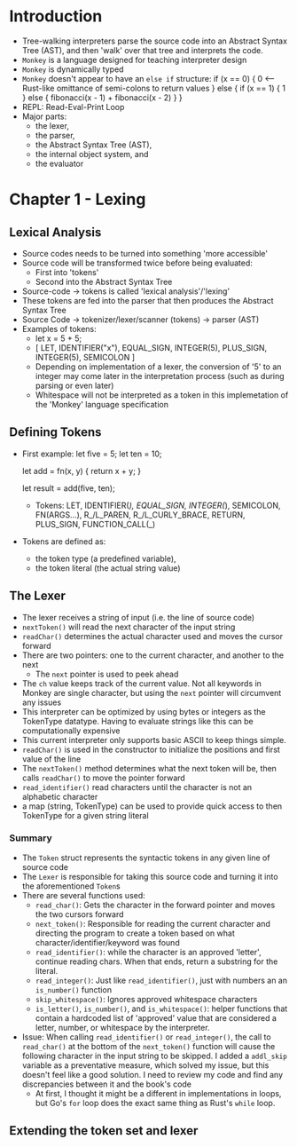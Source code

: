 # Introduction
- Tree-walking interpreters parse the source code into an Abstract Syntax Tree
  (AST), and then 'walk' over that tree and interprets the code.
- `Monkey` is a language designed for teaching interpreter design
- `Monkey` is dynamically typed
- `Monkey` doesn't appear to have an `else if` structure:
    if (x == 0) {
        0 <-- Rust-like omittance of semi-colons to return values
    } else {
        if (x == 1) {
            1
        } else {
            fibonacci(x - 1) + fibonacci(x - 2)
        }
    }
- REPL: Read-Eval-Print Loop
- Major parts:
    - the lexer,
    - the parser,
    - the Abstract Syntax Tree (AST),
    - the internal object system, and
    - the evaluator

# Chapter 1 - Lexing
## Lexical Analysis
- Source codes needs to be turned into something 'more accessible'
- Source code will be transformed twice before being evaluated:
    - First into 'tokens'
    - Second into the Abstract Syntax Tree
- Source-code -> tokens is called 'lexical analysis'/'lexing'
- These tokens are fed into the parser that then produces the Abstract Syntax
  Tree
- Source Code -> tokenizer/lexer/scanner (tokens) -> parser (AST)
- Examples of tokens: 
    - let x = 5 + 5;
    - [
        LET,
        IDENTIFIER("x"),
        EQUAL_SIGN,
        INTEGER(5),
        PLUS_SIGN,
        INTEGER(5),
        SEMICOLON
      ]
    - Depending on implementation of a lexer, the conversion of '5' to an
      integer may come later in the interpretation process (such as during
      parsing or even later)
    - Whitespace will not be interpreted as a token in this implemetation of
      the 'Monkey' language specification

## Defining Tokens
- First example:
    let five = 5;
    let ten = 10;

    let add = fn(x, y) {
        return x + y;
    }

    let result = add(five, ten);

  - Tokens: LET, IDENTIFIER(_), EQUAL_SIGN, INTEGER(_), SEMICOLON, FN(ARGS...),
            R_/L_PAREN, R_/L_CURLY_BRACE, RETURN, PLUS_SIGN, FUNCTION_CALL(_)
- Tokens are defined as:
    - the token type (a predefined variable),
    - the token literal (the actual string value)

## The Lexer
- The lexer receives a string of input (i.e. the line of source code)
- `nextToken()` will read the next character of the input string
- `readChar()` determines the actual character used and moves the cursor 
  forward
- There are two pointers: one to the current character, and another to the next
    - The `next` pointer is used to peek ahead
- The `ch` value keeps track of the current value. Not all keywords in Monkey
  are single character, but using the `next` pointer will circumvent any issues
- This interpreter can be optimized by using bytes or integers as the TokenType
  datatype. Having to evaluate strings like this can be computationally
  expensive
- This current interpreter only supports basic ASCII to keep things simple.
- `readChar()` is used in the constructor to initialize the positions and 
  first value of the line
- The `nextToken()` method determines what the next token will be, then calls 
  `readChar()` to move the pointer forward
- `read_identifier()` read characters until the character is not an alphabetic
  character
- a map (string, TokenType) can be used to provide quick access to then TokenType
  for a given string literal

### Summary
- The `Token` struct represents the syntactic tokens in any given line of 
  source code
- The `Lexer` is responsible for taking this source code and turning it into
  the aforementioned `Token`s
- There are several functions used:
    - `read_char()`: Gets the character in the forward pointer and moves the 
                     two cursors forward
    - `next_token()`: Responsible for reading the current character and 
                      directing the program to create a token based on what
                      character/identifier/keyword was found
    - `read_identifier()`: while the character is an approved 'letter', continue
                           reading chars. When that ends, return a substring
                           for the literal.
    - `read_integer()`: Just like `read_identifier()`, just with numbers an an
                        `is_number()` function
    - `skip_whitespace()`: Ignores approved whitespace characters
    - `is_letter()`, 
      `is_number()`, and 
      `is_whitespace()`: helper functions that contain a hardcoded list of 
                         'approved' value that are considered a letter, number,
                         or whitespace by the interpreter.
- Issue: When calling `read_identifier()` or `read_integer()`, the call to 
  `read_char()` at the bottom of the `next_token()` function will cause the
  following character in the input string to be skipped. I added a `addl_skip`
  variable as a preventative measure, which solved my issue, but this doesn't
  feel like a good solution. I need to review my code and find any discrepancies
  between it and the book's code
    - At first, I thought it might be a different in implementations in loops,
      but Go's `for` loop does the exact same thing as Rust's `while` loop.

## Extending the token set and lexer

